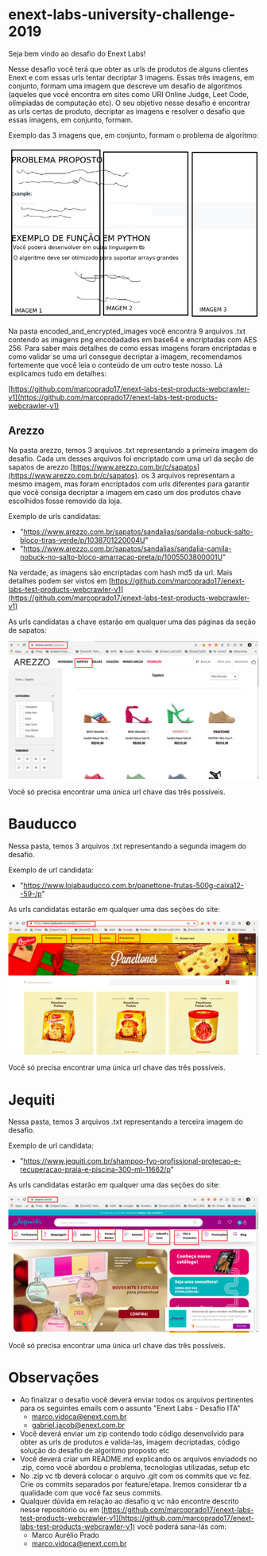 # enext-labs-university-challenge-2019

Seja bem vindo ao desafio do Enext Labs!

Nesse desafio você terá que obter as urls de produtos de alguns clientes Enext e com essas urls tentar decriptar 3 imagens. Essas três imagens, em conjunto, formam uma imagem que descreve um desafio de algoritmos (aqueles que você encontra em sites como URI Online Judge, Leet Code, olímpiadas de computação etc). O seu objetivo nesse desafio é encontrar as urls certas de produto, decriptar as imagens e resolver o desafio que essas imagens, em conjunto, formam.

Exemplo das 3 imagens que, em conjunto, formam o problema de algoritmo:

![](img/enext_labs_university_challenge_2019_problem_original_image_example.png)

Na pasta encoded_and_encrypted_images você encontra 9 arquivos .txt contendo as imagens png encodadades em base64 e encriptadas com AES 256. Para saber mais detalhes de como essas imagens foram encriptadas e como validar se uma url consegue decriptar a imagem, recomendamos fortemente que você leia o conteúdo de um outro teste nosso. Lá explicamos tudo em detalhes:

[https://github.com/marcoprado17/enext-labs-test-products-webcrawler-v1](https://github.com/marcoprado17/enext-labs-test-products-webcrawler-v1)

## Arezzo

Na pasta arezzo, temos 3 arquivos .txt representando a primeira imagem do desafio. Cada um desses arquivos foi encriptado com uma url da seção de sapatos de arezzo [https://www.arezzo.com.br/c/sapatos](https://www.arezzo.com.br/c/sapatos). os 3 arquivos representam a mesmo imagem, mas foram encriptados com urls diferentes para garantir que você consiga decriptar a imagem em caso um dos produtos chave escolhidos fosse removido da loja.

Exemplo de urls candidatas:

* "https://www.arezzo.com.br/sapatos/sandalias/sandalia-nobuck-salto-bloco-tiras-verde/p/1038701220004U"
* "https://www.arezzo.com.br/sapatos/sandalias/sandalia-camila-nobuck-no-salto-bloco-amarracao-preta/p/1005503800001U"

Na verdade, as imagens são encriptadas com hash md5 da url. Mais detalhes podem ser vistos em [https://github.com/marcoprado17/enext-labs-test-products-webcrawler-v1](https://github.com/marcoprado17/enext-labs-test-products-webcrawler-v1)

As urls candidatas a chave estarão em qualquer uma das páginas da seção de sapatos:

![](img/arezzo.png)

Você só precisa encontrar uma única url chave das três possíveis.

# Bauducco

Nessa pasta, temos 3 arquivos .txt representando a segunda imagem do desafio.

Exemplo de url candidata:

* "https://www.lojabauducco.com.br/panettone-frutas-500g-caixa12--59-/p"

As urls candidatas estarão em qualquer uma das seções do site:

![](img/bauducco.png)

Você só precisa encontrar uma única url chave das três possíveis.

# Jequiti

Nessa pasta, temos 3 arquivos .txt representando a terceira imagem do desafio.

Exemplo de url candidata:

* "https://www.jequiti.com.br/shampoo-fyo-profissional-protecao-e-recuperacao-praia-e-piscina-300-ml-11662/p"

As urls candidatas estarão em qualquer uma das seções do site:

![](img/jequiti.png)

Você só precisa encontrar uma única url chave das três possíveis.

# Observações

* Ao finalizar o desafio você deverá enviar todos os arquivos pertinentes para os seguintes emails com o assunto "Enext Labs - Desafio ITA"
    * marco.vidoca@enext.com.br
    * gabriel.jacob@enext.com.br
* Você deverá enviar um zip contendo todo código desenvolvido para obter as urls de produtos e valida-las, imagem decriptadas, código solução do desafio de algoritmo proposto etc
* Você deverá criar um README.md explicando os arquivos enviadods no .zip, como você abordou o problema, tecnologias utilizadas, setup etc
* No .zip vc tb deverá colocar o arquivo .git com os commits que vc fez. Crie os commits separados por feature/etapa. Iremos considerar tb a qualidade com que você faz seus commits.
* Qualquer dúvida em relação ao desafio q vc não encontre descrito nesse repositório ou em [https://github.com/marcoprado17/enext-labs-test-products-webcrawler-v1](https://github.com/marcoprado17/enext-labs-test-products-webcrawler-v1) você poderá sana-lás com:
    * Marco Aurélio Prado
    * marco.vidoca@enext.com.br
